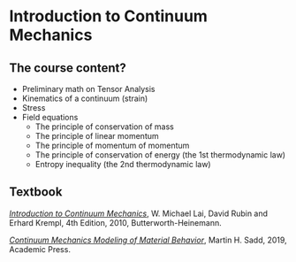 # Introduction to Continuum Mechanics
## The course content?
- Preliminary math on Tensor Analysis
- Kinematics of a continuum  (strain)
- Stress
- Field equations
    - The principle of conservation of mass
    - The principle of linear momentum
    - The principle of momentum of momentum
    - The principle of conservation of energy (the 1st thermodynamic law)
    - Entropy inequality (the 2nd thermodynamic law)

## Textbook
*[Introduction to Continuum Mechanics](https://www.elsevier.com/books/introduction-to-continuum-mechanics/lai/978-0-7506-8560-3)*, W. Michael Lai, David Rubin and Erhard Krempl, 4th Edition, 2010, Butterworth-Heinemann.

*[Continuum Mechanics Modeling of Material Behavior](https://www.elsevier.com/books/continuum-mechanics-modeling-of-material-behavior/sadd/978-0-12-811474-2)*, Martin H. Sadd, 2019, Academic Press.